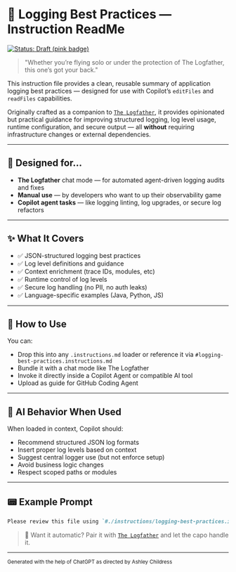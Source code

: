 # 🧾 Logging Best Practices — Instruction ReadMe

[![Status: Draft (pink badge)](https://img.shields.io/badge/status-draft-F72585.svg)]()

> "Whether you’re flying solo or under the protection of The Logfather, this one’s got your back."

This instruction file provides a clean, reusable summary of application logging best practices — designed for use with Copilot’s `editFiles` and `readFiles` capabilities.

Originally crafted as a companion to [`The Logfather`](../../.github/chatmodes/logfather.chatmode.md), it provides opinionated but practical guidance for improving structured logging, log level usage, runtime configuration, and secure output — all **without** requiring infrastructure changes or external dependencies.

---

## 🤝 Designed for...

- **The Logfather** chat mode — for automated agent-driven logging audits and fixes
- **Manual use** — by developers who want to up their observability game
- **Copilot agent tasks** — like logging linting, log upgrades, or secure log refactors

---

## ✨ What It Covers

- ✅ JSON-structured logging best practices
- ✅ Log level definitions and guidance
- ✅ Context enrichment (trace IDs, modules, etc)
- ✅ Runtime control of log levels
- ✅ Secure log handling (no PII, no auth leaks)
- ✅ Language-specific examples (Java, Python, JS)

---

## 📎 How to Use

You can:

- Drop this into any `.instructions.md` loader or reference it via `#logging-best-practices.instructions.md`
- Bundle it with a chat mode like The Logfather
- Invoke it directly inside a Copilot Agent or compatible AI tool
- Upload as guide for GitHub Coding Agent

---

## 🧠 AI Behavior When Used

When loaded in context, Copilot should:

- Recommend structured JSON log formats
- Insert proper log levels based on context
- Suggest central logger use (but not enforce setup)
- Avoid business logic changes
- Respect scoped paths or modules

---

## 📟 Example Prompt

```markdown
Please review this file using `#./instructions/logging-best-practices.instructions.md` and insert structured logs with appropriate levels.
```

> 🎩 Want it automatic? Pair it with [`The Logfather`](../../.github/chatmodes/logfather.chatmode.md) and let the capo handle it.

---

<small>Generated with the help of ChatGPT as directed by Ashley Childress</small>
